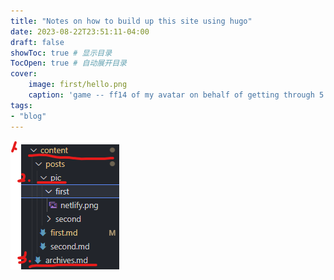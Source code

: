 ```yaml
---
title: "Notes on how to build up this site using hugo"
date: 2023-08-22T23:51:11-04:00
draft: false
showToc: true # 显示目录
TocOpen: true # 自动展开目录
cover:
    image: first/hello.png
    caption: 'game -- ff14 of my avatar on behalf of getting through 5.x '
tags: 
- "blog"
---
```


![](pic/content.png)